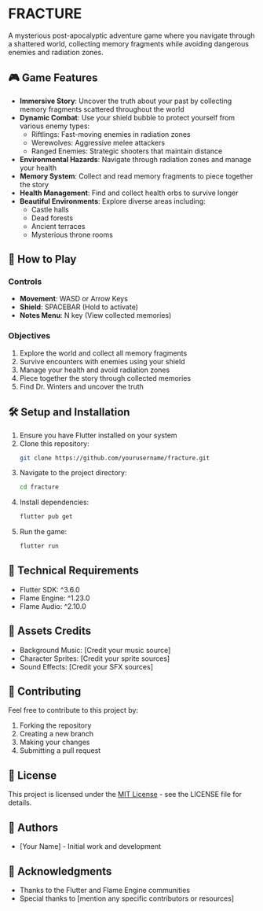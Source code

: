 # FRACTURE


A mysterious post-apocalyptic adventure game where you navigate through a shattered world, collecting memory fragments while avoiding dangerous enemies and radiation zones.

## 🎮 Game Features

- **Immersive Story**: Uncover the truth about your past by collecting memory fragments scattered throughout the world
- **Dynamic Combat**: Use your shield bubble to protect yourself from various enemy types:
  - Riftlings: Fast-moving enemies in radiation zones
  - Werewolves: Aggressive melee attackers
  - Ranged Enemies: Strategic shooters that maintain distance
- **Environmental Hazards**: Navigate through radiation zones and manage your health
- **Memory System**: Collect and read memory fragments to piece together the story
- **Health Management**: Find and collect health orbs to survive longer
- **Beautiful Environments**: Explore diverse areas including:
  - Castle halls
  - Dead forests
  - Ancient terraces
  - Mysterious throne rooms

## 🎯 How to Play

### Controls
- **Movement**: WASD or Arrow Keys
- **Shield**: SPACEBAR (Hold to activate)
- **Notes Menu**: N key (View collected memories)

### Objectives
1. Explore the world and collect all memory fragments
2. Survive encounters with enemies using your shield
3. Manage your health and avoid radiation zones
4. Piece together the story through collected memories
5. Find Dr. Winters and uncover the truth

## 🛠️ Setup and Installation

1. Ensure you have Flutter installed on your system
2. Clone this repository:
   ```bash
   git clone https://github.com/yourusername/fracture.git
   ```
3. Navigate to the project directory:
   ```bash
   cd fracture
   ```
4. Install dependencies:
   ```bash
   flutter pub get
   ```
5. Run the game:
   ```bash
   flutter run
   ```

## 🔧 Technical Requirements

- Flutter SDK: ^3.6.0
- Flame Engine: ^1.23.0
- Flame Audio: ^2.10.0

## 🎨 Assets Credits

- Background Music: [Credit your music source]
- Character Sprites: [Credit your sprite sources]
- Sound Effects: [Credit your SFX sources]

## 🤝 Contributing

Feel free to contribute to this project by:
1. Forking the repository
2. Creating a new branch
3. Making your changes
4. Submitting a pull request

## 📝 License

This project is licensed under the [MIT License](LICENSE) - see the LICENSE file for details.

## 👥 Authors

- [Your Name] - Initial work and development

## 🙏 Acknowledgments

- Thanks to the Flutter and Flame Engine communities
- Special thanks to [mention any specific contributors or resources]
